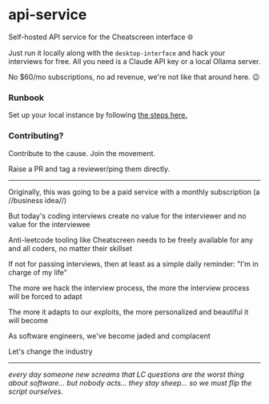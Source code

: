 # api-service
Self-hosted API service for the Cheatscreen interface 🌐

Just run it locally along with the `desktop-interface` and hack your interviews for free. All you need is a Claude API key or a local Ollama server.

No $60/mo subscriptions, no ad revenue, we're not like that around here. 😉

### Runbook
Set up your local instance by following [the steps here.](https://github.com/cheatscreen/api-service/blob/main/README.md)

### Contributing?
Contribute to the cause. Join the movement.

Raise a PR and tag a reviewer/ping them directly.

---

Originally, this was going to be a paid service with a monthly subscription (a //business idea//)

But today's coding interviews create no value for the interviewer and no value for the interviewee

Anti-leetcode tooling like Cheatscreen needs to be freely available for any and all coders, no matter their skillset

If not for passing interviews, then at least as a simple daily reminder: "I'm in charge of my life"

The more we hack the interview process, the more the interview process will be forced to adapt

The more it adapts to our exploits, the more personalized and beautiful it will become

As software engineers, we've become jaded and complacent

Let's change the industry

---

*every day someone new screams that LC questions are the worst thing about software... but nobody acts... they stay sheep... so we must flip the script ourselves.*
